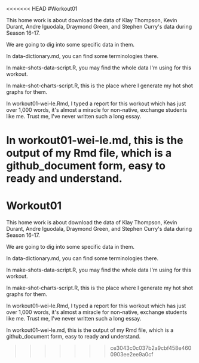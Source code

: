 <<<<<<< HEAD
#Workout01

This home work is about download the data of Klay Thompson, Kevin Durant, Andre Iguodala, Draymond Green, and Stephen Curry's data during Season 16-17.

We are going to dig into some specific data in them.

In data-dictionary.md, you can find some terminologies there.

In make-shots-data-script.R, you may find the whole data I'm using for this workout.

In make-shot-charts-script.R, this is the place where I generate my hot shot graphs for them.

In workout01-wei-le.Rmd, I typed a report for this workout which has just over 1,000 words, it's almost a miracle for non-native, exchange students like me. Trust me, I've never written such a long essay.

In workout01-wei-le.md, this is the output of my Rmd file, which is a github_document form, easy to ready and understand.
=======
# Workout01

This home work is about download the data of Klay Thompson, Kevin Durant, Andre Iguodala, Draymond Green, and Stephen Curry's data during Season 16-17.

We are going to dig into some specific data in them.

In data-dictionary.md, you can find some terminologies there.

In make-shots-data-script.R, you may find the whole data I'm using for this workout.

In make-shot-charts-script.R, this is the place where I generate my hot shot graphs for them.

In workout01-wei-le.Rmd, I typed a report for this workout which has just over 1,000 words, it's almost a miracle for non-native, exchange students like me. Trust me, I've never written such a long essay.

In workout01-wei-le.md, this is the output of my Rmd file, which is a github_document form, easy to ready and understand.
>>>>>>> ce3043c0c037b2a9cbf458e4600903ee2ee9a0cf
